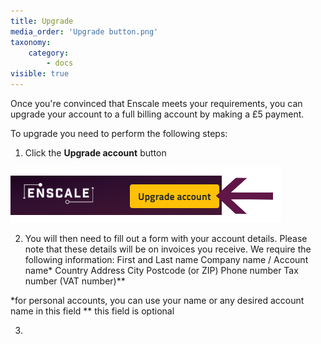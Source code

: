 ```yaml
---
title: Upgrade
media_order: 'Upgrade button.png'
taxonomy:
    category:
        - docs
visible: true
---
```


Once you're convinced that Enscale meets your requirements, you can upgrade your account to a full billing account by making a £5 payment.

To upgrade you need to perform the following steps:

1. Click the **Upgrade account** button 

![](Upgrade%20button.png)

2. You will then need to fill out a form with your account details. Please note that these details will be on invoices you receive. We require the following information:
First and Last name
Company name / Account name* 
Country
Address
City 
Postcode (or ZIP)
Phone number
Tax number (VAT number)**

\*for personal accounts, you can use your name or any desired account name in this field
\** this field is optional

3. 